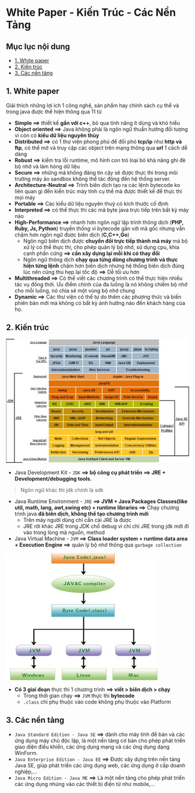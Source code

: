 # White Paper - Kiến Trúc - Các Nền Tảng

## Mục lục nội dung 
  - [1. White paper](#1-white-paper)
  - [2. Kiến trúc](#2-kiến-trúc)
  - [3. Các nền tảng](#3-các-nền-tảng)

## 1. White paper

Giải thích những lợi ích 1 công nghệ, sản phẩm hay chính sách cụ thể và trong java được thể hiện thông qua 11 từ 

- **Simple ==>** thiết kế **gần với c++**, bỏ qua tính năng ít dùng và khó hiểu 
- **Object oriented ==>** Java không phải là ngôn ngữ thuần hướng đối tượng vì còn có **kiểu dữ liệu nguyên thủy** 
- **Distributed ==>** có 1 thư viện phong phú để đối phó **tcp/ip** như **http và ftp**, có thể mở và truy cập các object trên mạng thông qua **url** 1 cách dễ dàng
- **Robust ==>** kiểm tra lỗi runtime, mô hình con trỏ loại bỏ khả năng ghi đè bộ nhớ và làm hỏng dữ liệu
- **Secure ==>** những mã không đáng tin cậy sẽ được thực thi trong môi trường máy ảo sandbox không thể tác động đến hệ thống server.   
- **Architecture-Neutral ==>** Trình biên dịch tạo ra các lệnh bytecode ko liên quan gì đến kiến trúc máy tính cụ thể mà được thiết kế để thực thi mọi máy
- **Portable ==>** Các kiểu dữ liệu nguyên thuỷ có kích thước cố định 
- **Interpreted ==>** có thể thực thi các mã byte java trực tiếp trên bất kỳ máy nào 
- **High-Performance ==>** nhanh hơn ngôn ngữ lập trình thông dịch (**PHP, Ruby, Js, Python**) truyền thống vì bytecode gần với mã gốc nhưng vẫn chậm hơn ngôn ngữ được biên dịch (**C,C++,Go**)
    - Ngôn ngữ biên dịch được **chuyển đổi trực tiếp thành mã máy** mà bộ xử lý có thể thực thi, cho phép quản lý bộ nhớ, sử dụng cpu, khía cạnh phần cứng **==> cần xây dựng lại mỗi khi có thay đổi**
    - Ngôn ngữ thông dịch **chạy qua từng dòng chương trình và thực hiện từng lệnh** chậm hơn biên dịch nhưng hệ thống biên dịch đúng lúc nên cũng thu hẹp lại tốc độ **==>** Dễ tối ưu hơn
- **Multithreaded ==>** Có thể viết các chương trình có thể thực hiện nhiều tác vụ đồng thời. Ưu điểm chính của đa luồng là nó không chiếm bộ nhớ cho mỗi luồng, nó chia sẻ một vùng bộ nhớ chung
- **Dynamic ==>** Các thư viện có thể tự do thêm các phương thức và biến phiên bản mới mà không có bất kỳ ảnh hưởng nào đến khách hàng của họ.    

## 2. Kiến trúc

![jdk](/assets/jdk.jpg)

- Java Development Kit - `JDK` **==> bộ công cụ phát triển ==> JRE + Development/debugging tools**.

> Ngôn ngữ khác thì jdk chính là sdk

- Java Runtime Environment - `JRE` **==> JVM + Java Packages Classes(like util, math, lang, awt,swing etc) + runtime libraries ==>** Chạy chương trình java **đã biên dịch, không thể tạo chương trình mới**
    - Trên máy người dùng chỉ cần cài JRE là được
    - JRE rời khác JRE trong JDK chổ debug vì chỉ chỉ JRE trong jdk mới đi vào trong lòng mã nguồn, method    
- Java Virtual Machine - `JVM` **==> Class loader system + runtime data area + Execution Engine ==>** quản lý bộ nhớ thông qua `garbage collection`

![architecture](/assets/architecture.jpg)

- **Có 3 giai đoạn** thực thi 1 chương trình **==> viết > biên dịch > chạy** 
    - Trong thời gian chạy **==>** `JVM` thực thi **bytecode**
    - `.class` chỉ phụ thuộc vào code không phụ thuộc vào Platform

## 3. Các nền tảng    

- `Java Standard Edition - Java SE` **==>** dành cho máy tính để bàn và các ứng dụng máy chủ độc lập, là một nền tảng cơ bản cho phép phát triển giao diện điều khiển, các ứng dụng mạng và các ứng dụng dạng WinForm.
- `Java Enterprise Edition - Java EE` **==>** Được xây dựng trên nền tảng Java SE, giúp phát triển các ứng dụng web, các ứng dụng ở cấp doanh nghiệp,…
- `Java Micro Edition - Java ME` **==>** Là một nền tảng cho phép phát triển các ứng dụng nhúng vào các thiết bị điện tử như mobile,…